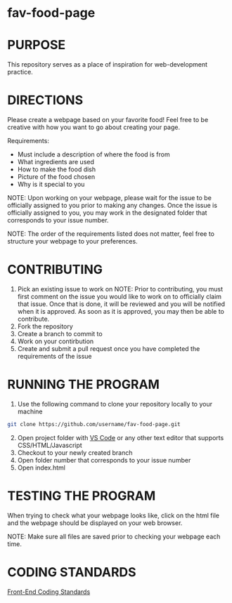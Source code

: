 # fav-food-page
# PURPOSE
This repository serves as a place of inspiration for web-development practice. 

# DIRECTIONS
Please create a webpage based on your favorite food! Feel free to be creative with how you want to go about creating your page. 

Requirements:
- Must include a description of where the food is from
- What ingredients are used 
- How to make the food dish
- Picture of the food chosen
- Why is it special to you

NOTE: Upon working on your webpage, please wait for the issue to be officially assigned to you prior to making any changes. Once the issue is officially assigned to you, you may work in the designated folder that corresponds to your issue number.

NOTE: The order of the requirements listed does not matter, feel free to structure your webpage to your preferences.

# CONTRIBUTING
1) Pick an existing issue to work on
NOTE: Prior to contributing, you must first comment on the issue you would like to work on to officially claim that issue. Once that is done, it will be reviewed and you will be notified when it is approved. As soon as it is approved, you may then be able to contribute. 
2) Fork the repository
3) Create a branch to commit to
4) Work on your contirbution 
5) Create and submit a pull request once you have completed the requirements of the issue

# RUNNING THE PROGRAM
1) Use the following command to clone your repository locally to your machine
```bash
git clone https://github.com/username/fav-food-page.git
```
2) Open project folder with [VS Code](https://code.visualstudio.com/) or any other text editor that supports CSS/HTML/Javascript 
3) Checkout to your newly created branch 
4) Open folder number that corresponds to your issue number
5) Open index.html

# TESTING THE PROGRAM
When trying to check what your webpage looks like, click on the html file and the webpage should be displayed on your web browser. 

NOTE: Make sure all files are saved prior to checking your webpage each time. 

# CODING STANDARDS
[Front-End Coding Standards](https://github.com/bendc/frontend-guidelines)
